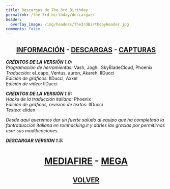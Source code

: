 ```yaml
---
title: Descargas de The 3rd Birthday
permalink: /the-3rd-birthday/descargar/
header:
  overlay_image: /img/headers/The3rdBirthdayHeader.jpg
comments: false
---
```

<h2 style="text-align: center;"><strong><a href="/the-3rd-birthday/informacion/">INFORMACIÓN</a> - <a href="/the-3rd-birthday/descargar/">DESCARGAS</a> - <a href="/the-3rd-birthday/capturas/">CAPTURAS</a></strong></h2>

_**CRÉDITOS DE LA VERSIÓN 1.0:**_  
_Programación de herramientas:_ Vash, Joghi, SkyBladeCloud, Phoenix  
_Traducción:_ el_capo, Ventus, auron, Akareh, IlDucci  
_Edición de gráficos:_ IlDucci, Axxel  
_Edición de vídeo:_ IlDucci

_**CRÉDITOS DE LA VERSIÓN 1.5:**_  
_Hacks de la traducción italiana:_ Phoenix  
_Edición de gráficos, revisión de textos:_ IlDucci  
_Testeo:_ eliden

_Desde aquí queremos dar un fuerte saludo al equipo que ha completado la fantraducción 
italiana en romhacking.it y darles las gracias por permitirnos usar sus modificaciones._

_**DESCARGAR VERSIÓN 1.5:**_

<h1 style="text-align: center;"><strong><a href="http://www.mediafire.com/file/1r2j1t1ubjiqkh3/T3B-V15-TraduESP.7z">MEDIAFIRE</a> - <a href="https://mega.nz/#!kMV0iBbD!khEvl2LUF0Fpbx5ku0XHcPzCH8nnS0wGuJKJ9S7Dgqk">MEGA</a></strong></h1>

<h2 style="text-align: center;"><a href="/the-3rd-birthday/"><strong>VOLVER</strong></a></h2>
<br>
<br>
<br>

